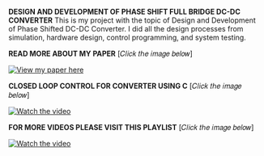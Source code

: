 **DESIGN AND DEVELOPMENT OF PHASE SHIFT FULL BRIDGE DC-DC CONVERTER**
This is my project with the topic of Design and Development of Phase Shifted DC-DC Converter. I did all the design processes from simulation, hardware design, control programming, and system testing.

**READ MORE ABOUT MY PAPER** [𝐶𝑙𝑖𝑐𝑘 𝑡ℎ𝑒 𝑖𝑚𝑎𝑔𝑒 𝑏𝑒𝑙𝑜𝑤]

[![View my paper here](https://drive.google.com/thumbnail?id=1G2VZJHrglfiqQJoxxJzmft4eQ43sqCGm&sz=s720)](https://drive.google.com/file/d/1G2VZJHrglfiqQJoxxJzmft4eQ43sqCGm/view)


**CLOSED LOOP CONTROL FOR CONVERTER USING C** [𝐶𝑙𝑖𝑐𝑘 𝑡ℎ𝑒 𝑖𝑚𝑎𝑔𝑒 𝑏𝑒𝑙𝑜𝑤]

[![Watch the video](https://img.youtube.com/vi/KZmkOg5KF00/maxresdefault.jpg)](https://youtu.be/KZmkOg5KF00)


**FOR MORE VIDEOS PLEASE VISIT THIS PLAYLIST** [𝐶𝑙𝑖𝑐𝑘 𝑡ℎ𝑒 𝑖𝑚𝑎𝑔𝑒 𝑏𝑒𝑙𝑜𝑤]

[![Watch the video](https://img.youtube.com/vi/JrZpFPeB9gw/maxresdefault.jpg)](https://youtube.com/playlist?list=PLzIOQx7g6ppv_Ieym8DaDv6qW_4PinMJI&si=M2VCmdPZdEu9YMyA)
